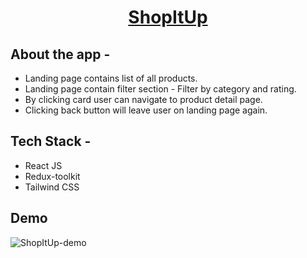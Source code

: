 <div align="center">
  
# [ShopItUp](https://shopitup.netlify.app/)
  
</div>

## **About the app -**

- Landing page contains list of all products.
- Landing page contain filter section - Filter by category and rating.
- By clicking card user can navigate to product detail page.
- Clicking back button will leave user on landing page again.

## **Tech Stack -**

- React JS
- Redux-toolkit
- Tailwind CSS

## Demo

![ShopItUp-demo](https://res.cloudinary.com/dxebdqoxr/image/upload/v1663819581/ShopItUp_dmbits.gif)
